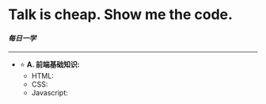 # Talk is cheap. Show me the code.
#### *每日一学*

--------------------------------------
+ ⭐ **A. 前端基础知识:**  
    + HTML:  
    + CSS:  
    + Javascript: 